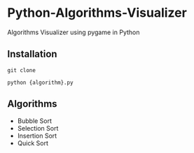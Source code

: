 # Python-Algorithms-Visualizer

Algorithms Visualizer using pygame in Python

## Installation 
```
git clone
```

```
python {algorithm}.py
```

## Algorithms

- Bubble Sort
- Selection Sort
- Insertion Sort
- Quick Sort

